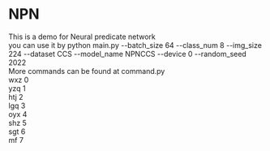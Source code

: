 # NPN
This is a demo for Neural predicate network  
you can use it by python main.py --batch_size 64 --class_num 8 --img_size 224 --dataset CCS --model_name NPNCCS --device 0 --random_seed 2022      
More commands can be found at command.py  
wxz 0  
yzq 1  
htj 2  
lgq 3  
oyx 4  
shz 5  
sgt 6  
mf  7  